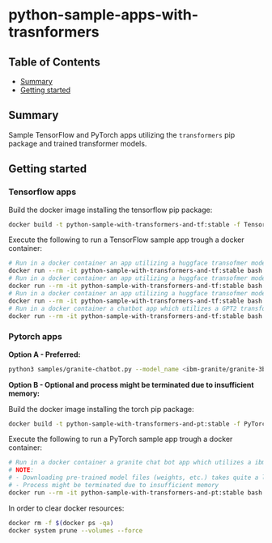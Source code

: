# python-sample-apps-with-trasnformers


## Table of Contents

- [Summary](#summary)
- [Getting started](#how-to-use)

## Summary

Sample TensorFlow and PyTorch apps utilizing the `transformers` pip package and trained transformer models.

## Getting started

### Tensorflow apps

Build the docker image installing the tensorflow pip package:

```sh
docker build -t python-sample-with-transformers-and-tf:stable -f TensorFlow.Dockerfile .
```
Execute the following to run a TensorFlow sample app trough a docker container:

```sh
# Run in a docker container an app utilizing a huggface transofmer model trained for english to french translation tasks
docker run --rm -it python-sample-with-transformers-and-tf:stable bash -c "python3 samples/translator.py --source_lang en --target_lang fr"
# Run in a docker container an app utilizing a huggface transofmer model trained for english to german translation tasks
docker run --rm -it python-sample-with-transformers-and-tf:stable bash -c "python3 samples/translator.py --source_lang en --target_lang de"
# Run in a docker container an app utilizing a huggface transofmer model trained for english to chinese translation tasks
docker run --rm -it python-sample-with-transformers-and-tf:stable bash -c "python3 samples/translator.py --source_lang en --target_lang zh"
# Run in a docker container a chatbot app which utilizes a GPT2 transformer model
docker run --rm -it python-sample-with-transformers-and-tf:stable bash -c "python3 samples/chatbot.py --model_name <gpt2, gpt-large, gp2-x1>"
```

### Pytorch apps

**Option A - Preferred:**

```sh
python3 samples/granite-chatbot.py --model_name <ibm-granite/granite-3b-code-base, ibm-granite/granite-3b-code-instruct, ibm-granite/granite-8b-code-base, ibm-granite/granite-8b-code-instruct, ibm-granite/granite-20b-code-base, ibm-granite/granite-20b-code-instruct, ibm-granite/granite-34b-code-base, ibm-granite/granite-34b-code-instruct> --device <cuda, cpu>
```

**Option B - Optional and process might be terminated due to insufficient memory:** 

Build the docker image installing the torch pip package:

```sh
docker build -t python-sample-with-transformers-and-pt:stable -f PyTorch.Dockerfile .
```
Execute the following to run a PyTorch sample app trough a docker container:

```sh
# Run in a docker container a granite chat bot app which utilizes a ibm-granite/granite-3b-code-base transformer model
# NOTE: 
# - Downloading pre-trained model files (weights, etc.) takes quite a long time and only CPU hardware is considered (no GPU mounting in Docker container considered)
# - Process might be terminated due to insufficient memory
docker run --rm -it python-sample-with-transformers-and-pt:stable bash -c "python3 samples/granite-chatbot.py --model_name <ibm-granite/granite-3b-code-base, ibm-granite/granite-3b-code-instruct, ibm-granite/granite-8b-code-base, ibm-granite/granite-8b-code-instruct, ibm-granite/granite-20b-code-base, ibm-granite/granite-20b-code-instruct, ibm-granite/granite-34b-code-base, ibm-granite/granite-34b-code-instruct>"
```

In order to clear docker resources:

```sh
docker rm -f $(docker ps -qa)
docker system prune --volumes --force
```
